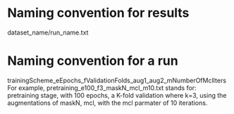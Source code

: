 # Naming convention for results
dataset_name/run_name.txt
# Naming convention for a run
trainingScheme_eEpochs_fValidationFolds_aug1_aug2_mNumberOfMclIters \
For example, pretraining_e100_f3_maskN_mcl_m10.txt stands for:\
pretraining stage, with 100 epochs, a K-fold validation where k=3, using the
augmentations of maskN, mcl, with the mcl parmater of 10 iterations.